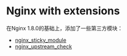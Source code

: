 # Nginx with extensions

在Nginx 1.8.0的基础上，添加了一些第三方模块：

* [nginx_sticky_module](https://bitbucket.org/nginx-goodies/nginx-sticky-module-ng)
* [nginx_upstream_check](https://github.com/yaoweibin/nginx_upstream_check_module)

